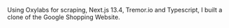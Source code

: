 Using Oxylabs for scraping, Next.js 13.4, Tremor.io and Typescript, I built a clone of the Google Shopping Website.
